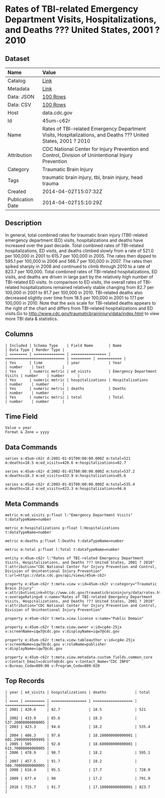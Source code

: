 # Rates of TBI-related Emergency Department Visits, Hospitalizations, and Deaths ??? United States, 2001 ? 2010

## Dataset

| Name | Value |
| :--- | :---- |
| Catalog | [Link](https://catalog.data.gov/dataset/rates-of-tbi-related-emergency-department-visits-hospitalizations-and-deaths-united-states-2d817) |
| Metadata | [Link](https://data.cdc.gov/api/views/45um-c62r) |
| Data: JSON | [100 Rows](https://data.cdc.gov/api/views/45um-c62r/rows.json?max_rows=100) |
| Data: CSV | [100 Rows](https://data.cdc.gov/api/views/45um-c62r/rows.csv?max_rows=100) |
| Host | data.cdc.gov |
| Id | 45um-c62r |
| Name | Rates of TBI-related Emergency Department Visits, Hospitalizations, and Deaths ??? United States, 2001 ? 2010 |
| Attribution | CDC National Center for Injury Prevention and Control, Division of Unintentional Injury Prevention |
| Category | Traumatic Brain Injury |
| Tags | traumatic brain injury, tbi, brain injury, head trauma |
| Created | 2014-04-02T15:07:32Z |
| Publication Date | 2014-04-02T15:10:29Z |

## Description

In general, total combined rates for traumatic brain injury (TBI)-related emergency department (ED) visits, hospitalizations and deaths have increased over the past decade.  Total combined rates of TBI-related hospitalizations, ED visits, and deaths climbed slowly from a rate of 521.0 per 100,000 in 2001 to 615.7 per 100,000 in 2005.  The rates then dipped to 595.1 per 100,000 in 2006 and 566.7 per 100,000 in 2007.  The rates then spiked sharply in 2008 and continued to climb through 2010 to a rate of 823.7 per 100,000.  Total combined rates of TBI-related hospitalizations, ED visits, and deaths are driven in large part by the relatively high number of TBI-related ED visits.  In comparison to ED visits, the overall rates of TBI-related hospitalizations remained relatively stable changing from 82.7 per 100,000 in 2001 to 91.7 per 100,000 in 2010.  TBI-related deaths also decreased slightly over time from 18.5 per 100,000 in 2001 to 17.1 per 100,000 in 2010.  Note that the axis scale for TBI-related deaths appears to the right of the chart and differs from TBI-related hospitalizations and ED visits.Go to http://www.cdc.gov/traumaticbraininjury/data/index.html to view more TBI data & statistics.

## Columns

```ls
| Included | Schema Type    | Field Name       | Name                        | Data Type | Render Type |
| ======== | ============== | ================ | =========================== | ========= | =========== |
| Yes      | time           | year             | Year                        | number    | text        |
| Yes      | numeric metric | ed_visits        | Emergency Department Visits | number    | number      |
| Yes      | numeric metric | hospitalizations | Hospitalizations            | number    | number      |
| Yes      | numeric metric | deaths           | Deaths                      | number    | number      |
| Yes      | numeric metric | total            | Total                       | number    | number      |
```

## Time Field

```ls
Value = year
Format & Zone = yyyy
```

## Data Commands

```ls
series e:45um-c62r d:2001-01-01T00:00:00.000Z m:total=521 m:deaths=18.5 m:ed_visits=420.6 m:hospitalizations=82.7

series e:45um-c62r d:2002-01-01T00:00:00.000Z m:total=537.2 m:deaths=18.3 m:ed_visits=433.9 m:hospitalizations=85.6

series e:45um-c62r d:2003-01-01T00:00:00.000Z m:total=535.4 m:deaths=18.2 m:ed_visits=423.3 m:hospitalizations=94.6
```

## Meta Commands

```ls
metric m:ed_visits p:float l:"Emergency Department Visits" t:dataTypeName=number

metric m:hospitalizations p:float l:Hospitalizations t:dataTypeName=number

metric m:deaths p:float l:Deaths t:dataTypeName=number

metric m:total p:float l:Total t:dataTypeName=number

entity e:45um-c62r l:"Rates of TBI-related Emergency Department Visits, Hospitalizations, and Deaths ??? United States, 2001 ? 2010" t:attribution="CDC National Center for Injury Prevention and Control, Division of Unintentional Injury Prevention" t:url=https://data.cdc.gov/api/views/45um-c62r

property e:45um-c62r t:meta.view v:id=45um-c62r v:category="Traumatic Brain Injury" v:attributionLink=http://www.cdc.gov/traumaticbraininjury/data/rates.html v:averageRating=0 v:name="Rates of TBI-related Emergency Department Visits, Hospitalizations, and Deaths ??? United States, 2001 ? 2010" v:attribution="CDC National Center for Injury Prevention and Control, Division of Unintentional Injury Prevention"

property e:45um-c62r t:meta.view.license v:name="Public Domain"

property e:45um-c62r t:meta.view.owner v:id=cg4e-25jx v:screenName=iqw7@cdc.gov v:displayName=iqw7@cdc.gov

property e:45um-c62r t:meta.view.tableauthor v:id=cg4e-25jx v:screenName=iqw7@cdc.gov v:roleName=publisher v:displayName=iqw7@cdc.gov

property e:45um-c62r t:meta.view.metadata.custom_fields.common_core v:Contact_Email=cdcinfo@cdc.gov v:Contact_Name="CDC INFO" v:Bureau_Code=009:00 v:Program_Code=009:020
```

## Top Records

```ls
| year | ed_visits | hospitalizations | deaths             | total              | 
| ==== | ========= | ================ | ================== | ================== | 
| 2001 | 420.6     | 82.7             | 18.5               | 521                | 
| 2002 | 433.9     | 85.6             | 18.3               | 537.20000000000005 | 
| 2003 | 423.3     | 94.6             | 18.2               | 535.4              | 
| 2004 | 486.3     | 97.6             | 18.100000000000001 | 601.29999999999995 | 
| 2005 | 505       | 92.8             | 18.600000000000001 | 615.70000000000005 | 
| 2006 | 478.9     | 98.7             | 18.2               | 595.1              | 
| 2007 | 457.5     | 91.7             | 18.2               | 566.70000000000005 | 
| 2008 | 616.4     | 95.5             | 17.7               | 728.9              | 
| 2009 | 677.4     | 98               | 17.2               | 791.9              | 
| 2010 | 715.7     | 91.7             | 17.100000000000001 | 823.7              | 
```